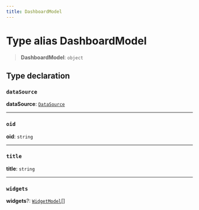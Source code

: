 ```yaml
---
title: DashboardModel
---
```


# Type alias DashboardModel

> **DashboardModel**: `object`

## Type declaration

### `dataSource`

**dataSource**: [`DataSource`](../../sdk-data/type-aliases/type-alias.DataSource.md)

***

### `oid`

**oid**: `string`

***

### `title`

**title**: `string`

***

### `widgets`

**widgets**?: [`WidgetModel`](../classes/class.WidgetModel.md)[]
